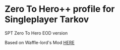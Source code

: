 # Zero To Hero++ profile for Singleplayer Tarkov
SPT Zero To Hero EOD version

Based on Waffle-lord's Mod [HERE](https://github.com/waffle-lord/ZeroToHeroPlus)